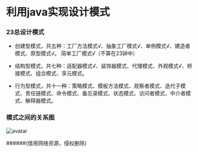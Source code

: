 # 利用java实现设计模式

### 23总设计模式
- 创建型模式，共五种：工厂方法模式√、抽象工厂模式√、单例模式√、建造者模式、原型模式√。 简单工厂模式√（不算在23钟中）

- 结构型模式，共七种：适配器模式√、装饰器模式、代理模式、外观模式√、桥接模式、组合模式、享元模式。

- 行为型模式，共十一种：策略模式、模板方法模式、观察者模式、迭代子模式、责任链模式、命令模式、备忘录模式、状态模式、访问者模式、中介者模式、解释器模式。

### 模式之间的关系图 
![avatar](http://dl.iteye.com/upload/attachment/0083/1179/57a92d42-4d84-3aa9-a8b9-63a0b02c2c36.jpg?_=3023236)

######(借用网络资源，侵权删除)
